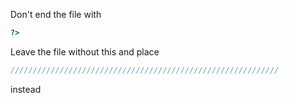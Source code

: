 Don't end the file with

```php
?>
```

Leave the file without this and place 

```php
////////////////////////////////////////////////////////////
```

instead
